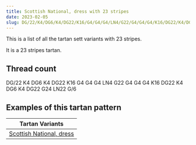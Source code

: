 ```yaml
---
title: Scottish National, dress with 23 stripes
date: 2023-02-05
slug: DG/22/K4/DG6/K4/DG22/K16/G4/G4/G4/LN4/G22/G4/G4/G4/K16/DG22/K4/DG6/K4/DG22/G24/LN22/G/6
---
```

This is a list of all the tartan sett variants with 23 stripes.

It is a 23 stripes tartan.


## Thread count
DG/22 K4 DG6 K4 DG22 K16 G4 G4 G4 LN4 G22 G4 G4 G4 K16 DG22 K4 DG6 K4 DG22 G24 LN22 G/6

## Examples of this tartan pattern

| Tartan Variants |
|---------------|
| [Scottish National, dress](/variants/dg/22/k4/dg6/k4/dg22/k16/g4/g4/g4/ln4/g22/g4/g4/g4/k16/dg22/k4/dg6/k4/dg22/g24/ln22/g/6-dg004010-g30a010-k000000-lne0e0e0)||

